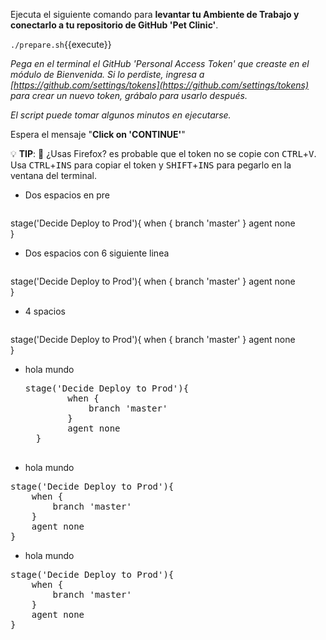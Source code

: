 Ejecuta el siguiente comando para **levantar tu Ambiente de Trabajo y conectarlo a tu repositorio de GitHub 'Pet Clinic'**. 

  `./prepare.sh`{{execute}}

*Pega en el terminal el GitHub 'Personal Access Token' que creaste en el módulo de Bienvenida. Si lo perdiste, ingresa a 
[https://github.com/settings/tokens](https://github.com/settings/tokens) para crear un nuevo token, grábalo para usarlo después.*

*El script puede tomar algunos minutos en ejecutarse.*

Espera el mensaje "**Click on 'CONTINUE'**"

💡 **TIP**: 🦊 ¿Usas Firefox? es probable que el token no se copie con <kbd>CTRL</kbd>+<kbd>V</kbd>.
Usa <kbd>CTRL</kbd>+<kbd>INS</kbd> para copiar el token y <kbd>SHIFT</kbd>+<kbd>INS</kbd> para pegarlo en la ventana del terminal.

* Dos espacios en pre

  <pre class="file" data-target="clipboard">
stage('Decide Deploy to Prod'){
    when {
        branch 'master'
    }
    agent none         
}
  </pre>

* Dos espacios con 6 siguiente linea

  <pre class="file" data-target="clipboard">
stage('Decide Deploy to Prod'){
      when {
          branch 'master'
      }
      agent none         
}
  </pre>

* 4 spacios

    <pre class="file" data-target="clipboard">
stage('Decide Deploy to Prod'){
      when {
          branch 'master'
      }
      agent none         
}
    </pre>

* hola mundo

    <pre class="file" data-target="clipboard">stage('Decide Deploy to Prod'){
          when {
              branch 'master'
          }
          agent none         
    }
    </pre>

* hola mundo

<pre class="file" data-target="clipboard">
stage('Decide Deploy to Prod'){
    when {
        branch 'master'
    }
    agent none         
}
</pre>

* hola mundo

<pre class="file" data-target="clipboard">
stage('Decide Deploy to Prod'){
    when {
        branch 'master'
    }
    agent none         
}
</pre>